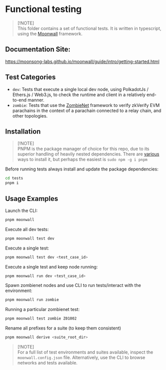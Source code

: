 # Functional testing

> [!NOTE]\
> This folder contains a set of functional tests.
It is written in typescript, using the [Moonwall](https://moonsong-labs.github.io/moonwall/) framework.

## Documentation Site:
https://moonsong-labs.github.io/moonwall/guide/intro/getting-started.html

## Test Categories

- `dev`: Tests that execute a single local dev node, using PolkadotJs / Ethers.js / Web3.js, to check the runtime and client in a relatively end-to-end manner.
- `zombie`: Tests that use the [ZombieNet](https://github.com/paritytech/zombienet) framework to verify zkVerify EVM parachains in the context of a parachain connected to a relay chain, and other topologies.

## Installation

> [!NOTE]\
> PNPM is the package manager of choice for this repo, due to its superior handling of heavily nested dependencies.
There are [various](https://pnpm.io/installation) ways to install it, but perhaps the easiest is `sudo npm -g i pnpm`

Before running tests always install and update the package dependencies:

```bash
cd tests
pnpm i 
```

## Usage Examples

Launch the CLI:

```bash
pnpm moonwall
```

Execute all dev tests:

```bash
pnpm moonwall test dev
```

Execute a single test:

```bash
pnpm moonwall test dev <test_case_id>
```

Execute a single test and keep node running:

```bash
pnpm moonwall run dev <test_case_id>
```

Spawn zombienet nodes and use CLI to run tests/interact with the environment:
```bash
pnpm moonwall run zombie
```

Running a particular zombienet test:

```bash
pnpm moonwall test zombie Z01002
```

Rename all prefixes for a suite (to keep them consistent)

```bash
pnpm moonwall derive <suite_root_dir> 
```

> [!NOTE]\
> For a full list of test environments and suites available, inspect the `moonwall.config.json` file.
Alternatively, use the CLI to browse networks and tests available.
